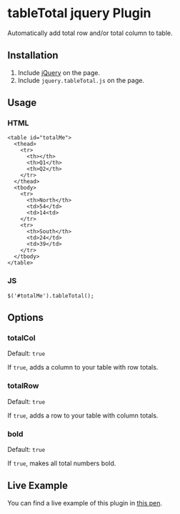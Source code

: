 # tableTotal jquery Plugin

Automatically add total row and/or total column to table.

## Installation

1. Include [jQuery](https://jquery.com/download/) on the page.
2. Include `jquery.tableTotal.js` on the page.

## Usage

### HTML

    <table id="totalMe">
      <thead>
        <tr>
          <th></th>
          <th>Q1</th>
          <th>Q2</th>
        </tr>
      </thead>
      <tbody>
        <tr>
          <th>North</th>
          <td>54</td>
          <td>14<td>
        </tr>
        <tr>
          <th>South</th>
          <td>24</td>
          <td>39</td>
        </tr>
      </tbody>
    </table>

### JS

    $('#totalMe').tableTotal();

## Options

### totalCol

Default: `true`

If `true`, adds a column to your table with row totals.

### totalRow

Default: `true`

If `true`, adds a row to your table with column totals.

### bold

Default: `true`

If `true`, makes all total numbers bold.

## Live Example

You can find a live example of this plugin in [this pen](https://codepen.io/travishorn/pen/Mvyyzz).
